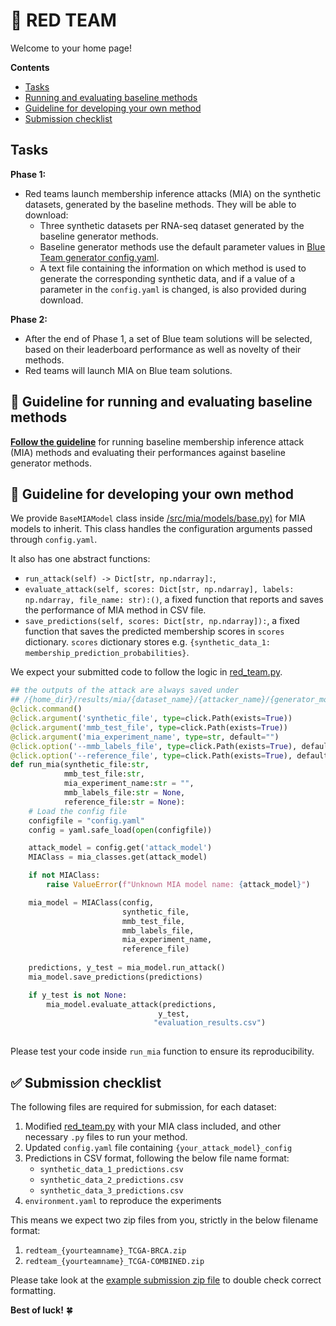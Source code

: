 # 🍅 RED TEAM 

Welcome to your home page! 

**Contents**
- [Tasks](#tasks)
- [Running and evaluating baseline methods](#yarn-guideline-for-running-and-evaluating-baseline-methods)
- [Guideline for developing your own method](#bookmark_tabs-guideline-for-developing-your-own-method-develop)
- [Submission checklist](#white_check_mark-submission-checklist)


## Tasks 
**Phase 1:**
- Red teams launch membership inference attacks (MIA) on the synthetic datasets, generated by the baseline methods. They will be able to download: 
  - Three synthetic datasets per RNA-seq dataset generated by the baseline generator methods. 
  - Baseline generator methods use the default parameter values in [Blue Team generator config.yaml](/experiments/blue_team/2_generation/config.yaml). 
  - A text file containing the information on which method is used to generate the corresponding synthetic data, and if a value of a parameter in the `config.yaml` is changed, is also provided during download. 

**Phase 2:**
- After the end of Phase 1, a set of Blue team solutions will be selected, based on their leaderboard performance as well as novelty of their methods.
- Red teams will launch MIA on Blue team solutions. 
 

## :yarn: Guideline for running and evaluating baseline methods 

[**Follow the guideline**](/experiments/red_team/1_mia/) for running baseline membership inference attack (MIA) methods and evaluating their performances against baseline generator methods. 

## :bookmark_tabs: Guideline for developing your own method 

We provide `BaseMIAModel` class inside [/src/mia/models/base.py)](/src/mia/models/base.py) for MIA models to inherit. This class handles the configuration arguments passed through `config.yaml`. 

It also has one abstract functions:  
- `run_attack(self) -> Dict[str, np.ndarray]:`, 
-  `evaluate_attack(self, scores: Dict[str, np.ndarray], labels: np.ndarray, file_name: str):()`, a fixed function that reports and saves the performance of MIA method in CSV file. 
-  `save_predictions(self, scores: Dict[str, np.ndarray]):`, a fixed function that saves the predicted membership scores in `scores` dictionary. `scores` dictionary stores e.g. `{synthetic_data_1: membership_prediction_probabilities}`. 

We expect your submitted code to follow the logic in [red_team.py](/src/mia/red_team.py). 


```python
## the outputs of the attack are always saved under
## /{home_dir}/results/mia/{dataset_name}/{attacker_name}/{generator_model}/{experiment_name}/{mia_experiment_name}
@click.command()
@click.argument('synthetic_file', type=click.Path(exists=True))
@click.argument('mmb_test_file', type=click.Path(exists=True))
@click.argument('mia_experiment_name', type=str, default="")
@click.option('--mmb_labels_file', type=click.Path(exists=True), default=None)
@click.option('--reference_file', type=click.Path(exists=True), default=None)
def run_mia(synthetic_file:str, 
            mmb_test_file:str, 
            mia_experiment_name:str = "",
            mmb_labels_file:str = None,
            reference_file:str = None):
    # Load the config file
    configfile = "config.yaml"
    config = yaml.safe_load(open(configfile))

    attack_model = config.get('attack_model')
    MIAClass = mia_classes.get(attack_model)

    if not MIAClass:
        raise ValueError(f"Unknown MIA model name: {attack_model}")

    mia_model = MIAClass(config, 
                         synthetic_file,
                         mmb_test_file,
                         mmb_labels_file,
                         mia_experiment_name,
                         reference_file)
    
    predictions, y_test = mia_model.run_attack()
    mia_model.save_predictions(predictions)

    if y_test is not None:
        mia_model.evaluate_attack(predictions, 
                                 y_test, 
                                "evaluation_results.csv")
    

```
Please test your code inside `run_mia` function to ensure its reproducibility. 


## :white_check_mark: Submission checklist 
The following files are required for submission, for each dataset:

1. Modified [red_team.py](/src/mia/red_team.py) with your MIA class included, and other necessary `.py` files to run your method.
2. Updated `config.yaml` file containing `{your_attack_model}_config` 
3. Predictions in CSV format, following the below file name format:
    - `synthetic_data_1_predictions.csv`
    - `synthetic_data_2_predictions.csv`
    - `synthetic_data_3_predictions.csv`
4. `environment.yaml` to reproduce the experiments

This means we expect two zip files from you, strictly in the below filename format:
1.  `redteam_{yourteamname}_TCGA-BRCA.zip`
2. `redteam_{yourteamname}_TCGA-COMBINED.zip`

Please take look at the [example submission zip file](/experiments/red_team/redteam_example_TCGA-BRCA.zip) to double check correct formatting. 


**Best of luck!** :four_leaf_clover:
